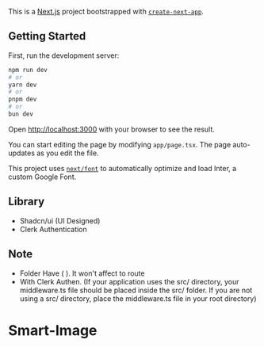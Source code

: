 This is a [Next.js](https://nextjs.org/) project bootstrapped with [`create-next-app`](https://github.com/vercel/next.js/tree/canary/packages/create-next-app).

## Getting Started

First, run the development server:

```bash
npm run dev
# or
yarn dev
# or
pnpm dev
# or
bun dev
```

Open [http://localhost:3000](http://localhost:3000) with your browser to see the result.

You can start editing the page by modifying `app/page.tsx`. The page auto-updates as you edit the file.

This project uses [`next/font`](https://nextjs.org/docs/basic-features/font-optimization) to automatically optimize and load Inter, a custom Google Font.

## Library

- Shadcn/ui (UI Designed)
- Clerk Authentication

## Note

- Folder Have ( ). It won't affect to route
- With Clerk Authen. (If your application uses the src/ directory, your middleware.ts file should be placed inside the src/ folder. If you are not using a src/ directory, place the middleware.ts file in your root directory)

# Smart-Image
